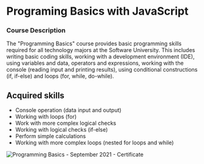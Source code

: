 # Programing Basics with JavaScript

### Course Description

The "Programming Basics" course provides basic programming skills required for all technology majors at the Software University. This includes writing basic coding skills, working with a development environment (IDE), using variables and data, operators and expressions, working with the console (reading input and printing results), using conditional constructions (if, if-else) and loops (for, while, do-while).

## Acquired skills

* Console operation (data input and output)
* Working with loops (for)
* Work with more complex logical checks
* Working with logical checks (if-else)
* Perform simple calculations
* Working with more complex loops (nested for loops and while)

![Programming Basics - September 2021 - Certificate](https://user-images.githubusercontent.com/98184923/172069983-579d9cb1-cc10-4797-9a4b-8815ca2b935d.jpeg)
